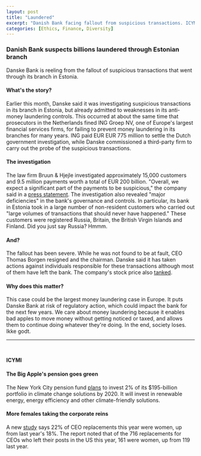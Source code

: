 ```yaml
---
layout: post
title: "Laundered"
excerpt: "Danish Bank facing fallout from suspicious transactions. ICYMI, NYC pension goes green, and CEO girl power."
categories: [Ethics, Finance, Diversity]
---
```


### Danish Bank suspects billions laundered through Estonian branch

Danske Bank is reeling from the fallout of suspicious transactions that went through its branch in Estonia.

#### What's the story?

Earlier this month, Danske said it was investigating suspicious transactions in its branch in Estonia, but already admitted to weaknesses in its anti-money laundering controls.  This occurred at about the same time that prosecutors in the Netherlands fined ING Groep NV, one of Europe's largest financial services firms, for failing to prevent money laundering in its branches for many years. ING paid EUR EUR 775 million to settle the Dutch government investigation, while Danske commissioned a third-party firm to carry out the probe of the suspicious transactions.  

#### The investigation

The law firm Bruun & Hjejle investigated approximately 15,000 customers and 9.5 million payments worth a total of EUR 200 billion. "Overall, we expect a significant part of the payments to be suspicious," the company said in a <a href="https://danskebank.com/news-and-insights/news-archive/press-releases/2018/pr19092018" target="_blank">press statement</a>. The investigation also revealed "major deficiencies" in the bank's governance and controls. In particular, its bank in Estonia took in a large number of non-resident customers who carried out "large volumes of transactions that should never have happened." These customers were registered Russia, Britain, the British Virgin Islands and Finland. Did you just say Russia? Hmmm.

#### And?

The fallout has been severe. While he was not found to be at fault, CEO Thomas Borgen resigned and the chairman. Danske said it has taken actions against individuals responsible for these transactions although most of them have left the bank. The company's stock price also <a href="https://www.reuters.com/article/us-danske-bank-moneylaundering/danske-bank-ceo-quits-in-234-billion-money-laundering-scandal-idUSKCN1LZ0QX" target="_blank">tanked</a>.

#### Why does this matter?

This case could be the largest money laundering case in Europe. It puts Danske Bank at risk of  regulatory action, which could impact the bank for the next few years. We care about money laundering  because it enables bad apples to move money without getting noticed or taxed, and allows them to continue doing whatever they're doing. In the end, society loses. Ikke godt.

* * *
<br />

**ICYMI**

#### **The Big Apple's pension goes green**

The New York City pension fund <a href="https://www1.nyc.gov/office-of-the-mayor/news/469-18/mayor-comptroller-pension-fund-goal-invest-4-billion-climate-change-solutions" target="_blank">plans</a> to invest 2% of its $195-billion portfolio in climate change solutions by 2020. It will invest in renewable energy, energy efficiency and other climate-friendly solutions.

#### **More females taking the corporate reins**

A new <a href="http://www.challengergray.com/press/press-releases/august-2018-ceo-report-154-ceos-out-22-percent-new-ceos-are-women" target="_blank">study</a> says 22% of CEO replacements this year were women, up from last year's 18%. The report noted that of the 716 replacements for CEOs who left their posts in the US this year, 161 were women, up from 119 last year.

